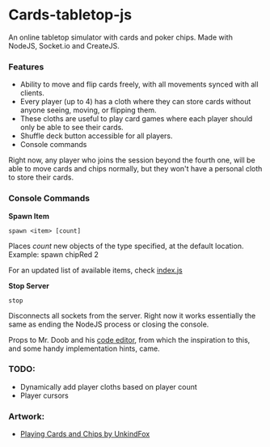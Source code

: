 # Cards-tabletop-js

An online tabletop simulator with cards and poker chips.
Made with NodeJS, Socket.io and CreateJS.

### Features

 *  Ability to move and flip cards freely, with all movements synced with all clients.
 * Every player (up to 4) has a cloth where they can store cards without anyone seeing, moving, or flipping them.
 * These cloths are useful to play card games where each player should only be able to see their cards.
 * Shuffle deck button accessible for all players.
 * Console commands


Right now, any player who joins the session beyond the fourth one, will be able to move cards and chips normally, but they won't have a personal cloth to store their cards.

### Console Commands

**Spawn Item**
```
spawn <item> [count]
```
Places *count* new objects of the type specified, at the default location. Example: spawn chipRed 2

For an updated list of available items, check [index.js](https://github.com/guachitonico/cards-tabletop-js/blob/master/index.js)

**Stop Server**
```
stop
```
Disconnects all sockets from the server. Right now it works essentially the same as ending the NodeJS process or closing the console.




Props to Mr. Doob and his [code editor](http://mrdoob.com/projects/code-editor/), from which
the inspiration to this, and some handy implementation hints, came.

### TODO:

  * Dynamically add player cloths based on player count
  * Player cursors
  
### Artwork:

 * [Playing Cards and Chips by UnkindFox](https://opengameart.org/content/playing-card-assets-52-cards-deck-chips)
